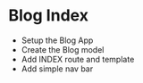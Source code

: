# Blog Index

- Setup the Blog App
- Create the Blog model
- Add INDEX route and template
- Add simple nav bar
